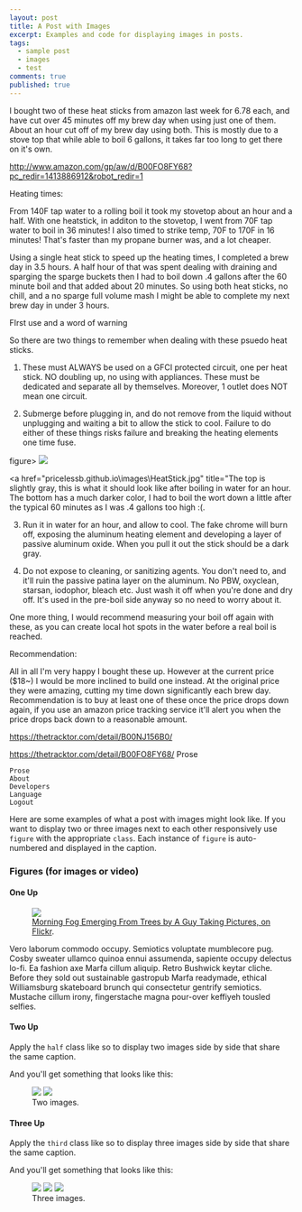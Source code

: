 ```yaml
---
layout: post
title: A Post with Images
excerpt: Examples and code for displaying images in posts.
tags: 
  - sample post
  - images
  - test
comments: true
published: true
---
```



I bought two of these heat sticks from amazon last week for 6.78 each, and have cut over 45 minutes off my brew day when using just one of them. About an hour cut off of my brew day using both. This is mostly due to a stove top that while able to boil 6 gallons, it takes far too long to get there on it's own.

http://www.amazon.com/gp/aw/d/B00FO8FY68?pc_redir=1413886912&robot_redir=1

Heating times:

From 140F tap water to a rolling boil it took my stovetop about an hour and a half. With one heatstick, in additon to the stovetop, I went from 70F tap water to boil in 36 minutes! I also timed to strike temp, 70F to 170F in 16 minutes! That's faster than my propane burner was, and a lot cheaper.

Using a single heat stick to speed up the heating times, I completed a brew day in 3.5 hours. A half hour of that was spent dealing with draining and sparging the sparge buckets then I had to boil down .4 gallons after the 60 minute boil and that added about 20 minutes. So using both heat sticks, no chill, and a no sparge full volume mash I might be able to complete my next brew day in under 3 hours.

FIrst use and a word of warning

So there are two things to remember when dealing with these psuedo heat sticks.

1) These must ALWAYS be used on a GFCI protected circuit, one per heat stick. NO doubling up, no using with appliances. These must be dedicated and separate all by themselves. Moreover, 1 outlet does NOT mean one circuit.

2) Submerge before plugging in, and do not remove from the liquid without unplugging and waiting a bit to allow the stick to cool. Failure to do either of these things risks failure and breaking the heating elements one time fuse.

figure>
	<a href="pricelessb.github.io\images\HeatStick.jpg"><img src="pricelessb.github.io\images\HeatStick.jpg"></a>
	<figcaption><a href="pricelessb.github.io\images\HeatStick.jpg" title="The top is slightly gray, this is what it should look like after boiling in water for an hour. The bottom has a much darker color, I had to boil the wort down a little after the typical 60 minutes as I was .4 gallons too high :(</a>.</figcaption>
</figure>

3) Run it in water for an hour, and allow to cool. The fake chrome will burn off, exposing the aluminum heating element and developing a layer of passive aluminum oxide. When you pull it out the stick should be a dark gray.

4) Do not expose to cleaning, or sanitizing agents. You don't need to, and it'll ruin the passive patina layer on the aluminum. No PBW, oxyclean, starsan, iodophor, bleach etc. Just wash it off when you're done and dry off. It's used in the pre-boil side anyway so no need to worry about it.

One more thing, I would recommend measuring your boil off again with these, as you can create local hot spots in the water before a real boil is reached.

Recommendation:

All in all I'm very happy I bought these up. However at the current price ($18~) I would be more inclined to build one instead. At the original price they were amazing, cutting my time down significantly each brew day. Recommendation is to buy at least one of these once the price drops down again, if you use an amazon price tracking service it'll alert you when the price drops back down to a reasonable amount.

https://thetracktor.com/detail/B00NJ156B0/

https://thetracktor.com/detail/B00FO8FY68/
Prose

    Prose
    About
    Developers
    Language
    Logout


Here are some examples of what a post with images might look like. If you want to display two or three images next to each other responsively use `figure` with the appropriate `class`. Each instance of `figure` is auto-numbered and displayed in the caption.

### Figures (for images or video)

#### One Up

<figure>
	<a href="http://farm9.staticflickr.com/8426/7758832526_cc8f681e48_b.jpg"><img src="http://farm9.staticflickr.com/8426/7758832526_cc8f681e48_c.jpg"></a>
	<figcaption><a href="http://www.flickr.com/photos/80901381@N04/7758832526/" title="Morning Fog Emerging From Trees by A Guy Taking Pictures, on Flickr">Morning Fog Emerging From Trees by A Guy Taking Pictures, on Flickr</a>.</figcaption>
</figure>

Vero laborum commodo occupy. Semiotics voluptate mumblecore pug. Cosby sweater ullamco quinoa ennui assumenda, sapiente occupy delectus lo-fi. Ea fashion axe Marfa cillum aliquip. Retro Bushwick keytar cliche. Before they sold out sustainable gastropub Marfa readymade, ethical Williamsburg skateboard brunch qui consectetur gentrify semiotics. Mustache cillum irony, fingerstache magna pour-over keffiyeh tousled selfies.

#### Two Up

Apply the `half` class like so to display two images side by side that share the same caption.



And you'll get something that looks like this:

<figure class="half">
	<a href="http://placehold.it/1200x600.JPG"><img src="http://placehold.it/600x300.jpg"></a>
	<a href="http://placehold.it/1200x600.jpeg"><img src="http://placehold.it/600x300.jpg"></a>
	<figcaption>Two images.</figcaption>
</figure>

#### Three Up

Apply the `third` class like so to display three images side by side that share the same caption.


And you'll get something that looks like this:

<figure class="third">
	<img src="http://placehold.it/600x300.jpg">
	<img src="http://placehold.it/600x300.jpg">
	<img src="http://placehold.it/600x300.jpg">
	<figcaption>Three images.</figcaption>
</figure>